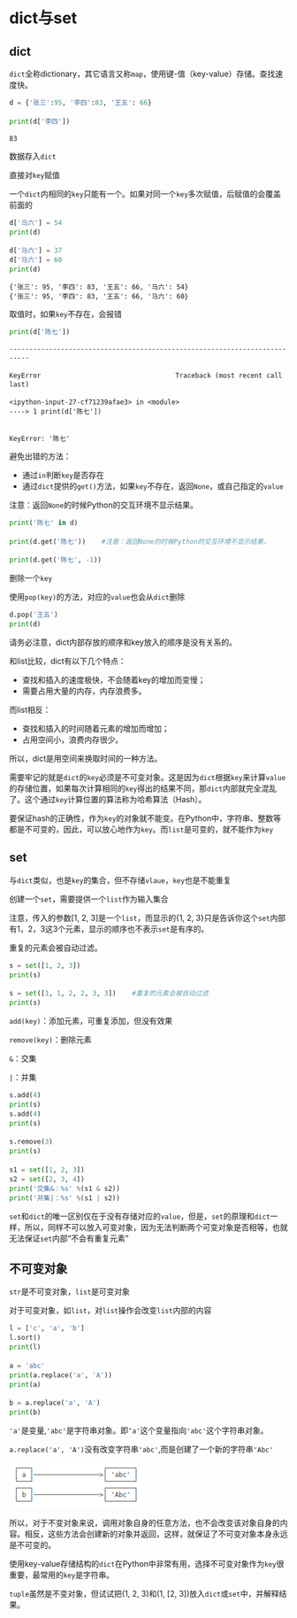 
# dict与set

## dict
`dict`全称dictionary，其它语言又称`map`，使用键-值（key-value）存储。查找速度快。



```python
d = {'张三':95, '李四':83, '王五': 66}

print(d['李四'])
```

    83


数据存入`dict`

直接对`key`赋值

一个`dict`内相同的`key`只能有一个。如果对同一个`key`多次赋值，后赋值的会覆盖前面的


```python
d['马六'] = 54
print(d)

d['马六'] = 37
d['马六'] = 60
print(d)
```

    {'张三': 95, '李四': 83, '王五': 66, '马六': 54}
    {'张三': 95, '李四': 83, '王五': 66, '马六': 60}


取值时，如果`key`不存在，会报错


```python
print(d['陈七'])
```


    ---------------------------------------------------------------------------

    KeyError                                  Traceback (most recent call last)

    <ipython-input-27-cf71239afae3> in <module>
    ----> 1 print(d['陈七'])
    

    KeyError: '陈七'


避免出错的方法：

* 通过`in`判断`key`是否存在
* 通过`dict`提供的`get()`方法，如果`key`不存在，返回`None`，或自己指定的`value`

注意：返回`None`的时候Python的交互环境不显示结果。


```python
print('陈七' in d)

print(d.get('陈七'))    #注意：返回None的时候Python的交互环境不显示结果。

print(d.get('陈七', -1))
```

删除一个`key`

使用`pop(key)`的方法，对应的`value`也会从`dict`删除


```python
d.pop('王五')
print(d)
```

请务必注意，dict内部存放的顺序和key放入的顺序是没有关系的。

和list比较，dict有以下几个特点：

* 查找和插入的速度极快，不会随着key的增加而变慢；
* 需要占用大量的内存，内存浪费多。

而list相反：

* 查找和插入的时间随着元素的增加而增加；
* 占用空间小，浪费内存很少。

所以，dict是用空间来换取时间的一种方法。

需要牢记的就是`dict`的`key`必须是不可变对象。这是因为`dict`根据`key`来计算`value`的存储位置，如果每次计算相同的`key`得出的结果不同，那`dict`内部就完全混乱了。这个通过`key`计算位置的算法称为哈希算法（Hash）。

要保证hash的正确性，作为`key`的对象就不能变。在Python中，字符串、整数等都是不可变的，因此，可以放心地作为`key`。而`list`是可变的，就不能作为`key`

## set

与`dict`类似，也是`key`的集合，但不存储`vlaue`，`key`也是不能重复

创建一个`set`，需要提供一个`list`作为输入集合

注意，传入的参数[1, 2, 3]是一个`list`，而显示的{1, 2, 3}只是告诉你这个`set`内部有1，2，3这3个元素，显示的顺序也不表示`set`是有序的。

重复的元素会被自动过滤。



```python
s = set([1, 2, 3])
print(s)

s = set([1, 1, 2, 2, 3, 3])    #重复的元素会被自动过滤
print(s)
```

`add(key)`：添加元素，可重复添加，但没有效果

`remove(key)`：删除元素

`&`：交集

`|`：并集


```python
s.add(4)
print(s)
s.add(4)
print(s)

s.remove(3)
print(s)

s1 = set([1, 2, 3])
s2 = set([2, 3, 4])
print('交集&：%s' %(s1 & s2))
print('并集|：%s' %(s1 | s2))
```

`set`和`dict`的唯一区别仅在于没有存储对应的`value`，但是，`set`的原理和`dict`一样，所以，同样不可以放入可变对象，因为无法判断两个可变对象是否相等，也就无法保证`set`内部“不会有重复元素”

## 不可变对象

`str`是不可变对象，`list`是可变对象

对于可变对象，如`list`，对`list`操作会改变`list`内部的内容


```python
l = ['c', 'a', 'b']
l.sort()
print(l)

a = 'abc'
print(a.replace('a', 'A'))
print(a)

b = a.replace('a', 'A')
print(b)
```

`'a'`是变量,`'abc'`是字符串对象。即`‘a'`这个变量指向`'abc'`这个字符串对象。

`a.replace('a', 'A')`没有改变字符串`'abc'`,而是创建了一个新的字符串`'Abc'`

![变量a与b](../pics/str1.png)

所以，对于不变对象来说，调用对象自身的任意方法，也不会改变该对象自身的内容。相反，这些方法会创建新的对象并返回，这样，就保证了不可变对象本身永远是不可变的。

使用key-value存储结构的`dict`在Python中非常有用，选择不可变对象作为`key`很重要，最常用的`key`是字符串。

`tuple`虽然是不变对象，但试试把(1, 2, 3)和(1, [2, 3])放入`dict`或`set`中，并解释结果。
